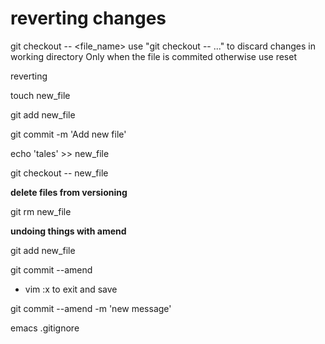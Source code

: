 reverting changes
=================

git checkout -- <file_name>
use "git checkout -- <file>..." to discard changes in working directory
Only when the file is commited otherwise use reset

reverting

touch new_file

git add new_file

git commit -m 'Add new file'

echo 'tales' >> new_file

git checkout -- new_file


**delete files from versioning**


git rm new_file


**undoing things with amend**

git add new_file

git commit --amend

- vim :x to exit and save

git commit --amend -m 'new message'


emacs .gitignore
